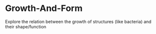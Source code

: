 # Growth-And-Form
Explore the relation between the growth of structures (like bacteria) and their shape/function
